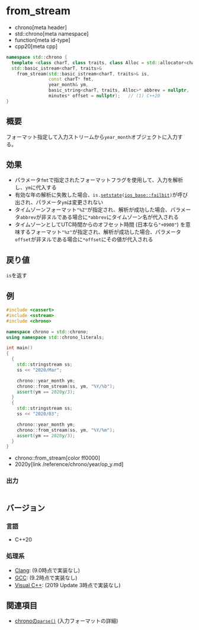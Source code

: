 # from_stream
* chrono[meta header]
* std::chrono[meta namespace]
* function[meta id-type]
* cpp20[meta cpp]

```cpp
namespace std::chrono {
  template <class charT, class traits, class Alloc = std::allocator<charT>>
  std::basic_istream<charT, traits>&
    from_stream(std::basic_istream<charT, traits>& is,
                const charT* fmt,
                year_month& ym,
                basic_string<charT, traits, Alloc>* abbrev = nullptr,
                minutes* offset = nullptr);   // (1) C++20
}
```

## 概要
フォーマット指定して入力ストリームから`year_month`オブジェクトに入力する。


## 効果
- パラメータ`fmt`で指定されたフォーマットフラグを使用して、入力を解析し、`ym`に代入する
- 有効な年の解析に失敗した場合、`is.`[`setstate`](/reference/ios/basic_ios/setstate.md)`(`[`ios_base::failbit`](/reference/ios/ios_base/type-iostate.md)`)`が呼び出され、パラメータ`ym`は変更されない
- タイムゾーンフォーマット`"%Z"`が指定され、解析が成功した場合、パラメータ`abbrev`が非ヌルである場合に`*abbrev`にタイムゾーン名が代入される
- タイムゾーンとしてUTC時間からのオフセット時間 (日本なら`"+0900"`) を意味するフォーマット`"%z"`が指定され、解析が成功した場合、パラメータ`offset`が非ヌルである場合に`*offset`にその値が代入される


## 戻り値
`is`を返す


## 例
```cpp example
#include <cassert>
#include <sstream>
#include <chrono>

namespace chrono = std::chrono;
using namespace std::chrono_literals;

int main()
{
  {
    std::stringstream ss;
    ss << "2020/Mar";

    chrono::year_month ym;
    chrono::from_stream(ss, ym, "%Y/%b");
    assert(ym == 2020y/3);
  }
  {
    std::stringstream ss;
    ss << "2020/03";

    chrono::year_month ym;
    chrono::from_stream(ss, ym, "%Y/%m");
    assert(ym == 2020y/3);
  }
}
```
* chrono::from_stream[color ff0000]
* 2020y[link /reference/chrono/year/op_y.md]

### 出力
```
```

## バージョン
### 言語
- C++20

### 処理系
- [Clang](/implementation.md#clang): (9.0時点で実装なし)
- [GCC](/implementation.md#gcc): (9.2時点で実装なし)
- [Visual C++](/implementation.md#visual_cpp): (2019 Update 3時点で実装なし)


## 関連項目
- [chronoの`parse()`](/reference/chrono/parse.md) (入力フォーマットの詳細)
